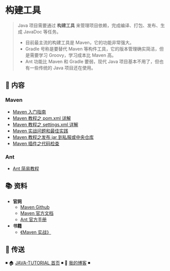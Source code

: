 # 构建工具

> Java 项目需要通过 **构建工具** 来管理项目依赖，完成编译、打包、发布、生成 JavaDoc 等任务。
>
> - 目前最主流的构建工具是 Maven，它的功能非常强大。
> - Gradle 号称是要替代 Maven 等构件工具，它的版本管理确实简洁，但是需要学习 Groovy，学习成本比 Maven 高。
> - Ant 功能比 Maven 和 Gradle 要弱，现代 Java 项目基本不用了，但也有一些传统的 Java 项目还在使用。

## 📖 内容

### Maven

- [Maven 入门指南](maven/maven-quickstart.md)
- [Maven 教程之 pom.xml 详解](maven/maven-pom.md)
- [Maven 教程之 settings.xml 详解](maven/maven-settings.md)
- [Maven 实战问题和最佳实践](maven/maven-action.md)
- [Maven 教程之发布 jar 到私服或中央仓库](maven/maven-deploy.md)
- [Maven 插件之代码检查](maven/maven-checkstyle-plugin.md)

### Ant

- [Ant 简易教程](ant.md)

## 📚 资料

- **官网**
  - [Maven Github](https://github.com/apache/maven)
  - [Maven 官方文档](https://maven.apache.org/ref/current)
  - [Ant 官方手册](http://ant.apache.org/manual/index.html)
- **书籍**
  - [《Maven 实战》](https://book.douban.com/subject/5345682/)

## 🚪 传送

◾ 🏠 [JAVA-TUTORIAL 首页](https://github.com/dunwu/java-tutorial) ◾ 🎯 [我的博客](https://github.com/dunwu/blog) ◾
